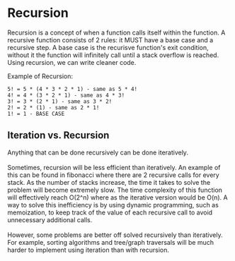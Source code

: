 # Recursion
Recursion is a concept of when a function calls itself within the function. A recursive function consists of 2 rules: it MUST have a base case and a recursive step. A base case is the recurisve function's exit condition, without it the function will infinitely call until a stack overflow is reached. Using recursion, we can write cleaner code.

Example of Recursion:
```
5! = 5 * (4 * 3 * 2 * 1) - same as 5 * 4!
4! = 4 * (3 * 2 * 1) - same as 4 * 3!
3! = 3 * (2 * 1) - same as 3 * 2!
2! = 2 * (1) - same as 2 * 1!
1! = 1 - BASE CASE
```

## Iteration vs. Recursion
Anything that can be done recursively can be done iteratively.\
\
Sometimes, recursion will be less efficient than iteratively. An example of this can be found in fibonacci where there are 2 recursive calls for every stack. As the number of stacks increase, the time it takes to solve the problem will become extremely slow. The time complexity of this function will effectively reach O(2^n) where as the iterative version would be O(n). A way to solve this inefficiency is by using dynamic programming, such as memoization, to keep track of the value of each recursive call to avoid unnecessary additional calls.\
\
However, some problems are better off solved recursively than iteratively. For example, sorting algorithms and tree/graph traversals will be much harder to implement using iteration than with recursion.